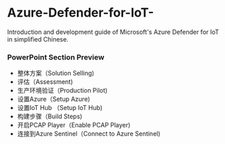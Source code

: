 # Azure-Defender-for-IoT-
Introduction and development guide of Microsoft's Azure Defender for IoT in simplified Chinese.

### PowerPoint Section Preview
* 整体方案（Solution Selling)
* 评估（Assessment)
* 生产环境验证（Production Pilot)
* 设置Azure（Setup Azure)
* 设置IoT Hub （Setup IoT Hub)
* 构建步骤（Build Steps)
* 开启PCAP Player（Enable PCAP Player)
* 连接到Azure Sentinel（Connect to Azure Sentinel)

